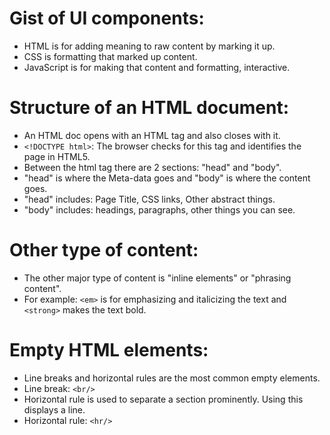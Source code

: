 # Gist of UI components:

- HTML is for adding meaning to raw content by marking it up.
- CSS is formatting that marked up content.
- JavaScript is for making that content and formatting, interactive.

# Structure of an HTML document:

- An HTML doc opens with an HTML tag and also closes with it.
- ```<!DOCTYPE html>```: The browser checks for this tag and identifies the page in HTML5.
- Between the html tag there are 2 sections: "head" and "body".
- "head" is where the Meta-data goes and "body" is where the content goes.
- "head" includes: Page Title, CSS links, Other abstract things.
- "body" includes: headings, paragraphs, other things you can see.

# Other type of content:

- The other major type of content is "inline elements" or "phrasing content".
- For example: ```<em>``` is for emphasizing and italicizing the text and ```<strong>``` makes the text bold.

# Empty HTML elements:

- Line breaks and horizontal rules are the most common empty elements.
- Line break: ```<br/>```
- Horizontal rule is used to separate a section prominently. Using this displays a line.
- Horizontal rule: ```<hr/>```
